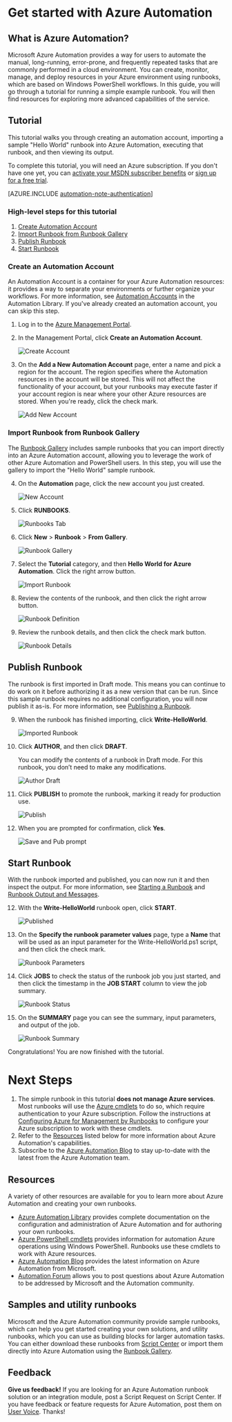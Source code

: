 <properties 
	pageTitle="Get Started with Azure Automation" 
	description="Learn how to import and run an automation job in Azure." 
	services="automation" 
	documentationCenter="" 
	authors="bwren" 
	manager="stevenka" 
	editor=""/>

<tags 
	ms.service="automation" 
	ms.workload="tbd" 
	ms.tgt_pltfrm="na" 
	ms.devlang="na" 
	ms.topic="article" 
	ms.date="2/20/2015" 
	ms.author="bwren"/>


# Get started with Azure Automation

## What is Azure Automation?

Microsoft Azure Automation provides a way for users to automate the manual, long-running, error-prone, and frequently repeated tasks that are commonly performed in a cloud environment. You can create, monitor, manage, and deploy resources in your Azure environment using runbooks, which are based on Windows PowerShell workflows. In this guide, you will go through a tutorial for running a simple example runbook. You will then find resources for exploring more advanced capabilities of the service.

## Tutorial
This tutorial walks you through creating an automation account, importing a sample "Hello World" runbook into Azure Automation, executing that runbook, and then viewing its output.

To complete this tutorial, you will need an Azure subscription. If you don't have one yet, you can <a href="/en-us/pricing/member-offers/msdn-benefits-details/?WT.mc_id=A85619ABF" target="_blank">activate your MSDN subscriber benefits</a> or <a href="/en-us/pricing/free-trial/?WT.mc_id=A85619ABF" target="_blank">sign up for a free trial</a>.

[AZURE.INCLUDE [automation-note-authentication](../includes/automation-note-authentication.md)]

### High-level steps for this tutorial

1. [Create Automation Account](#automationaccount)
2. [Import Runbook from Runbook Gallery](#importrunbook)
3. [Publish Runbook](#publishrunbook)
4. [Start Runbook](#startrunbook)


### <a name="automationaccount"></a>Create an Automation Account

An Automation Account is a container for your Azure Automation resources: it provides a way to separate your environments or further organize your workflows. For more information, see [Automation Accounts](http://aka.ms/runbookauthor/azure/automationaccounts) in the Automation Library.  If you've already created an automation account, you can skip this step.

1.	Log in to the [Azure Management Portal](http://manage.windowsazure.com).

2.	In the Management Portal, click **Create an Automation Account**.  

	![Create Account](./media/automation/automation_01_CreateAccount.png)

3.	On the **Add a New Automation Account** page, enter a name and pick a region for the account. The region specifies where the Automation resources in the account will be stored. This will not affect the functionality of your account, but your runbooks may execute faster if your account region is near where your other Azure resources are stored. When you're ready, click the check mark.

	![Add New Account](./media/automation/automation_02_addnewautoacct.png)

### <a name="importrunbook"></a>Import Runbook from Runbook Gallery

The [Runbook Gallery](http://aka.ms/runbookgallery) includes sample runbooks that you can import directly into an Azure Automation account, allowing you to leverage the work of other Azure Automation and PowerShell users. In this step, you will use the gallery to import the "Hello World" sample runbook.

4.	On the **Automation** page, click the new account you just created.
 
	![New Account](./media/automation/automation_03_NewAutoAcct.png)

5.	Click **RUNBOOKS**.

	![Runbooks Tab](./media/automation/automation_04_RunbooksTab.png)
  
6.	Click **New** > **Runbook** > **From Gallery**.

	![Runbook Gallery](./media/automation/automation_05_ImportGallery.png)

7.  Select the **Tutorial** category, and then **Hello World for Azure Automation**. Click the right arrow button.

	![Import Runbook](./media/automation/automation_06_ImportRunbook.png)

8.  Review the contents of the runbook, and then click the right arrow button.

	![Runbook Definition](./media/automation/automation_07_RunbookDefinition.png)

8.	Review the runbook details, and then click the check mark button.

	![Runbook Details](./media/automation/automation_08_RunbookDetails.png)

## <a name="publishrunbook"></a>Publish Runbook 

The runbook is first imported in Draft mode. This means you can continue to do work on it before authorizing it as a new version that can be run. Since this sample runbook requires no additional configuration, you will now publish it as-is.  For more information, see [Publishing a Runbook](http://aka.ms/runbookauthor/azure/publishrunbook).

9.	When the runbook has finished importing, click **Write-HelloWorld**.

	![Imported Runbook](./media/automation/automation_07_ImportedRunbook.png)

9.	Click **AUTHOR**, and then click **DRAFT**.  

	You can modify the contents of a runbook in Draft mode. For this runbook, you don’t need to make any modifications.

	![Author Draft](./media/automation/automation_08_AuthorDraft.png)  
 
10.	Click **PUBLISH** to promote the runbook, marking it ready for production use.

	![Publish](./media/automation/automation_085_Publish.png)
   
11.	When you are prompted for confirmation, click **Yes**.
 
	![Save and Pub prompt](./media/automation/automation_09_SavePubPrompt.png)

## <a name="startrunbook"></a>Start Runbook

With the runbook imported and published, you can now run it and then inspect the output.  For more information, see [Starting a Runbook](http://aka.ms/runbookauthor/azure/startrunbook) and [Runbook Output and Messages](http://aka.ms/runbookauthor/azure/runbookoutput).

12.	With the **Write-HelloWorld** runbook open, click **START**.

	![Published](./media/automation/automation_10_PublishStart.png)
 
13.	On the **Specify the runbook parameter values** page, type a **Name** that will be used as an input parameter for the Write-HelloWorld.ps1 script, and then click the check mark.

	![Runbook Parameters](./media/automation/automation_11_RunbookParams.png)
  
14.	Click **JOBS** to check the status of the runbook job you just started, and then click the timestamp in the **JOB START** column to view the job summary.

	![Runbook Status](./media/automation/automation_12_RunbookStatus.png)

15.	On the **SUMMARY** page you can see the summary, input parameters, and output of the job.
 
	![Runbook Summary](./media/automation/automation_13_RunbookSummary_callouts.png)

Congratulations! You are now finished with the tutorial.

# <a name="nextsteps"></a>Next Steps 
1. The simple runbook in this tutorial **does not manage Azure services**. Most runbooks will use the [Azure cmdlets](http://msdn.microsoft.com/en-us/library/jj156055.aspx) to do so, which require authentication to your Azure subscription. Follow the instructions at [Configuring Azure for Management by Runbooks](http://aka.ms/azureautomationauthentication) to configure your Azure subscription to work with these cmdlets.  
2. Refer to the [Resources](#resources) listed below for more information about Azure Automation's capabilities.
3. Subscribe to the [Azure Automation Blog](http://azure.microsoft.com/blog/tag/azure-automation) to stay up-to-date with the latest from the Azure Automation team.

## <a name="resources"></a>Resources

A variety of other resources are available for you to learn more about Azure Automation and creating your own runbooks.

- [Azure Automation Library](http://go.microsoft.com/fwlink/p/?LinkId=392860) provides complete documentation on the configuration and administration of Azure Automation and for authoring your own runbooks. 
- [Azure PowerShell cmdlets](http://msdn.microsoft.com/en-us/library/jj156055.aspx) provides information for automation Azure operations using Windows PowerShell.  Runbooks use these cmdlets to work with Azure resources.
- [Azure Automation Blog](http://azure.microsoft.com/blog/tag/azure-automation) provides the latest information on Azure Automation from Microsoft.
- [Automation Forum](http://go.microsoft.com/fwlink/p/?LinkId=390561) allows you to post questions about Azure Automation to be addressed by Microsoft and the Automation community.


## Samples and utility runbooks

Microsoft and the Azure Automation community provide sample runbooks, which can help you get started creating your own solutions, and utility runbooks, which you can use as building blocks for larger automation tasks. You can either download these runbooks from [Script Center](http://go.microsoft.com/fwlink/p/?LinkId=393029) or import them directly into Azure Automation using the [Runbook Gallery](http://aka.ms/runbookgallery).
  

## Feedback

<strong>Give us feedback!</strong>  If you are looking for an Azure Automation runbook solution or an integration module, post a Script Request on Script Center. If you have feedback or feature requests for Azure Automation, post them on [User Voice](http://feedback.windowsazure.com/forums/34192--general-feedback). Thanks!
